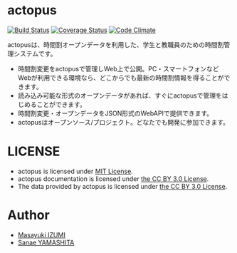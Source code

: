 # actopus

[![Build Status](https://travis-ci.org/izumin5210/actopus.svg?branch=master)](https://travis-ci.org/izumin5210/actopus)
[![Coverage Status](https://coveralls.io/repos/izumin5210/actopus/badge.svg)](https://coveralls.io/r/izumin5210/actopus)
[![Code Climate](https://codeclimate.com/github/izumin5210/actopus/badges/gpa.svg)](https://codeclimate.com/github/izumin5210/actopus)

actopusは、時間割オープンデータを利用した、学生と教職員のための時間割管理システムです。 

* 時間割変更をactopusで管理しWeb上で公開。PC・スマートフォンなどWebが利用できる環境なら、どこからでも最新の時間割情報を得ることができます。
* 読み込み可能な形式のオープンデータがあれば、すぐにactopusで管理をはじめることができます。
* 時間割変更・オープンデータをJSON形式のWebAPIで提供できます。
* actopusはオープンソース/プロジェクト。どなたでも開発に参加できます。

# LICENSE

* actopus is licensed under [MIT License](https://github.com/izumin5210/actopus/blob/master/LICENSE).
* actopus documentation is licensed under [the CC BY 3.0 License](http://creativecommons.org/licenses/by/3.0/).
* The data provided by actopus is licensed under [the CC BY 3.0 License](http://creativecommons.org/licenses/by/3.0/).

# Author

* [Masayuki IZUMI](https://github.com/izumin5210)
* [Sanae YAMASHITA](https://github.com/yamasy1549)
